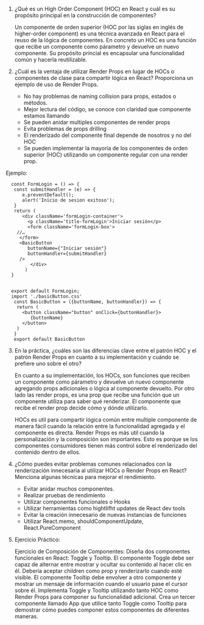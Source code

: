 1. ¿Qué es un High Order Component (HOC) en React y cuál es su propósito principal en la construcción de componentes?

   Un componente de orden superior (HOC por las siglas en inglés de higher-order component) es una técnica avanzada en React para el reuso de la lógica de componentes.
   En concreto un HOC es una función que recibe un componente como párametro y devuelve un nuevo componente. 
   Su propósito princial es encapsular una funcionalidad común y hacerla reutilizable.

2. ¿Cuál es la ventaja de utilizar Render Props en lugar de HOCs o componentes de clase para compartir lógica en React? Proporciona un ejemplo de uso de Render Props.
   * No hay problemas de naming collision para props, estados o métodos.
   * Mejor lectura del código, se conoce con claridad que componente estamos llamando 
   * Se pueden anidar multiples componentes de render props
   * Evita problemas de props drilling 
   * El renderizado del componente final depende de nosotros y no del HOC
   * Se pueden implementar la mayoría de los componentes de orden superior (HOC) utilizando un componente regular con una render prop.

Ejemplo:

      const FormLogin = () => {
       const submitHandler = (e) => {
          e.preventDefault();
          alert('Inicio de sesion exitoso'); 
       }
       return (
          <div className='formLogin-container'>
            <p className='title-formLogin'>Iniciar sesión</p>
            <form className='formLogin-box'>
      	//…
         </form>
         <BasicButton 
            buttonName={"Iniciar sesión"}   
            buttonHandler={submitHandler}
         />
             </div>
           )
      }
      
      
      export default FormLogin;
      import './basicButton.css'
       const BasicButton = ({buttonName, buttonHandler}) => {
        return (
          <button className="button" onClick={buttonHandler}>
             {buttonName}
          </button>
        )
       }
       export default BasicButton



3. En la práctica, ¿cuáles son las diferencias clave entre el patrón HOC y el patrón Render Props en cuanto a su implementación y cuándo se prefiere uno sobre el otro?

   En cuanto a su implementación, los HOCs, son funciones que reciben un componente como párametro y devuelve un nuevo componente agregando props adicionales o lógica al componente devuelto. 
   Por otro lado las render props, es una prop que recibe una función que un componente utiliza para saber qué renderizar. El componente que recibe el render prop decide cómo y dónde utilizarlo. 
  
   HOCs es util para compartir lógica común entre multiple componente de manera fácil cuando la relación entre la funcionalidad agregada y el componente es directa.
   Render Props es más util cuando la personalización y la composición son importantes. Esto es porque se los componentes consumidores tienen más control sobre el renderizado del contenido dentro de ellos.

5. ¿Cómo puedes evitar problemas comunes relacionados con la renderización innecesaria al utilizar HOCs o Render Props en React? Menciona algunas técnicas para mejorar el rendimiento.
    * Evitar anidar muchos componentes.
    * Realizar pruebas de rendimiento
    * Utilizar componentes funcionales o Hooks
    * Utilizar herramientas como hightlifht updates de React dev tools
    * Evitar la creación innecesario de nuevas instancias de funciones
    * Utilizar React.memo, shouldComponentUpdate, React.PureComponent

6. Ejercicio Práctico:

   Ejercicio de Composición de Componentes:
   Diseña dos componentes funcionales en React: Toggle y Tooltip.
   El componente Toggle debe ser capaz de alternar entre mostrar y ocultar su contenido al hacer clic en él. Debería aceptar children como prop y renderizarlo cuando esté visible.
   El componente Tooltip debe envolver a otro componente y mostrar un mensaje de información cuando el usuario pase el cursor sobre él.
   Implementa Toggle y Tooltip utilizando tanto HOC como Render Props para componer su funcionalidad adicional.
   Crea un tercer componente llamado App que utilice tanto Toggle como Tooltip para demostrar cómo puedes componer estos componentes de diferentes maneras.
